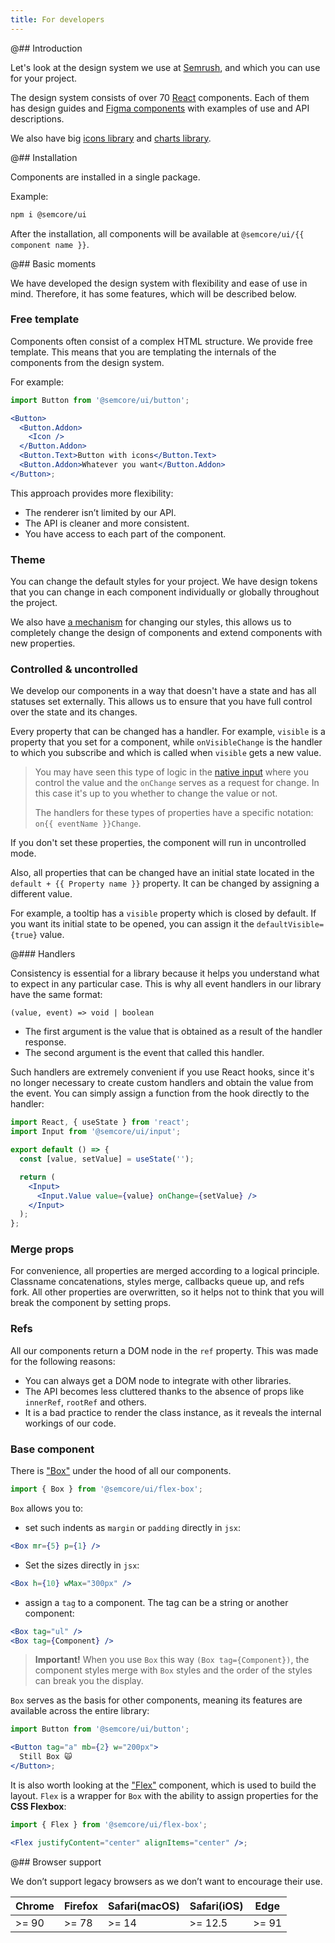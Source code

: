 ```yaml
---
title: For developers
---
```


@## Introduction

Let's look at the design system we use at [Semrush](https://semrush.com), and which you can use for your project.

The design system consists of over 70 [React](https://reactjs.org) components. Each of them has design guides and [Figma components](https://www.figma.com/@semrush) with examples of use and API descriptions.

We also have big [icons library](/style/icon/) and [charts library](/data-display/d3-chart/d3-chart-code/).

@## Installation

Components are installed in a single package.

Example:

```bash
npm i @semcore/ui
```

After the installation, all components will be available at `@semcore/ui/{{ component name }}`.

@## Basic moments

We have developed the design system with flexibility and ease of use in mind. Therefore, it has some features, which will be described below.

### Free template

Components often consist of a complex HTML structure. We provide free template. This means that you are templating the internals of the components from the design system.

For example:

```jsx
import Button from '@semcore/ui/button';

<Button>
  <Button.Addon>
    <Icon />
  </Button.Addon>
  <Button.Text>Button with icons</Button.Text>
  <Button.Addon>Whatever you want</Button.Addon>
</Button>;
```

This approach provides more flexibility:

- The renderer isn’t limited by our API.
- The API is cleaner and more consistent.
- You have access to each part of the component.

### Theme

You can change the default styles for your project. We have design tokens that you can change in each component individually or globally throughout the project.

We also have [a mechanism](/style/design-tokens/#themes/) for changing our styles, this allows us to completely change the design of components and extend components with new properties.

### Controlled & uncontrolled

We develop our components in a way that doesn't have a state and has all statuses set externally. This allows us to ensure that you have full control over the state and its changes.

Every property that can be changed has a handler. For example, `visible` is a property that you set for a component, while `onVisibleChange` is the handler to which you subscribe and which is called when `visible` gets a new value.

> You may have seen this type of logic in the [native input](https://reactjs.org/docs/forms.html#controlled-components) where you control the value and the `onChange` serves as a
> request for change. In this case it's up to you whether to change the value or not.
>
> The handlers for these types of properties have a specific notation: `on{{ eventName }}Change`.

If you don't set these properties, the component will run in uncontrolled mode.

Also, all properties that can be changed have an initial state located in the `default + {{ Property name }}` property. It can be changed by assigning a different value.

For example, a tooltip has a `visible` property which is closed by default. If you want its initial state to be opened, you can assign it the `defaultVisible={true}` value.

@### Handlers

Consistency is essential for a library because it helps you understand what to expect in any particular case. This is why all event handlers in our library have the same format:

```tsx
(value, event) => void | boolean
```

- The first argument is the value that is obtained as a result of the handler response.
- The second argument is the event that called this handler.

Such handlers are extremely convenient if you use React hooks, since it's no longer necessary to create custom handlers and obtain the value from the event. You can simply assign a function from the hook directly to the handler:

```jsx
import React, { useState } from 'react';
import Input from '@semcore/ui/input';

export default () => {
  const [value, setValue] = useState('');

  return (
    <Input>
      <Input.Value value={value} onChange={setValue} />
    </Input>
  );
};
```

### Merge props

For convenience, all properties are merged according to a logical principle. Classname concatenations, styles merge, callbacks queue up, and refs fork. All other properties are overwritten, so it helps not to think that you will break the component by setting props.

### Refs

All our components return a DOM node in the `ref` property. This was made for the following reasons:

- You can always get a DOM node to integrate with other libraries.
- The API becomes less cluttered thanks to the absence of props like `innerRef`, `rootRef` and others.
- It is a bad practice to render the class instance, as it reveals the internal workings of our code.

### Base component

There is ["Box"](/layout/box-system/) under the hood of all our components.

```jsx
import { Box } from '@semcore/ui/flex-box';
```

`Box` allows you to:

- set such indents as `margin` or `padding` directly in `jsx`:

```jsx
<Box mr={5} p={1} />
```

- Set the sizes directly in `jsx`:

```jsx
<Box h={10} wMax="300px" />
```

- assign a `tag` to a component. The tag can be a string or another component:

```jsx
<Box tag="ul" />
<Box tag={Component} />
```

> **Important!** When you use `Box` this way `(Box tag={Component})`, the component styles merge with `Box` styles and the order of the styles can break you the display.

`Box` serves as the basis for other components, meaning its features are available across the entire library:

```jsx
import Button from '@semcore/ui/button';

<Button tag="a" mb={2} w="200px">
  Still Box 🙀
</Button>;
```

It is also worth looking at the ["Flex"](/layout/box-system/) component, which is used to build the layout. `Flex` is a wrapper for `Box` with the ability to assign properties for the **CSS Flexbox**:

```jsx
import { Flex } from '@semcore/ui/flex-box';

<Flex justifyContent="center" alignItems="center" />;
```

@## Browser support

We don’t support legacy browsers as we don’t want to encourage their use.

| Chrome | Firefox | Safari(macOS) | Safari(iOS) | Edge  |
| ------ | ------- | ------------- | ----------- | ----- |
| >= 90  | >= 78   | >= 14         | >= 12.5     | >= 91 |
